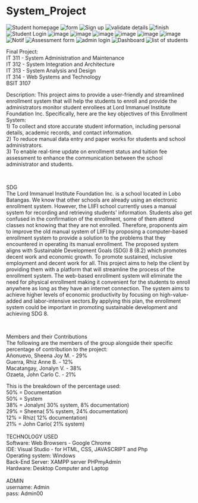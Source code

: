 # System_Project

![Student homepage](https://github.com/ozaetajc/System_Project/assets/118589441/7fc58919-5fd9-47dd-9327-dbe4d8e32257)
![form](https://github.com/ozaetajc/System_Project/assets/118589441/641560f4-4adb-4824-b5e5-16b152b6aed5)
![Sign up](https://github.com/ozaetajc/System_Project/assets/118589441/1bf95107-e9cb-42c9-a3ba-54641cb62c29)
![validate details](https://github.com/ozaetajc/System_Project/assets/118589441/8947d323-66e4-43da-aa73-92e779c126b1)
![finish](https://github.com/ozaetajc/System_Project/assets/118589441/98a1489b-b431-480f-9aad-400751fd2775)
![Student Login](https://github.com/ozaetajc/System_Project/assets/118589441/13f771f3-de9d-4f31-b7da-a2d582cff42c)
![image](https://github.com/ozaetajc/System_Project/assets/118589441/3090306d-7423-4005-9379-332b7dd86d65)
![image](https://github.com/ozaetajc/System_Project/assets/118589441/83dfbcc8-6906-4eb9-8f80-293d0147a1b6)
![image](https://github.com/ozaetajc/System_Project/assets/118589441/091a88b9-473c-4ab4-85b4-7fe043c2b487)
![image](https://github.com/ozaetajc/System_Project/assets/118589441/a2335c63-5e02-430f-a560-b920c177ef63)
![image](https://github.com/ozaetajc/System_Project/assets/118589441/11ba192e-5967-4c29-acf2-602f4321c3fe)
![image](https://github.com/ozaetajc/System_Project/assets/118589441/7577bc71-f78c-44e4-b415-0fb0ed751a01)
![Notif](https://github.com/ozaetajc/System_Project/assets/118589441/4911b72e-9d1f-42c2-a900-a9003aa1373e)
![Assessment form](https://github.com/ozaetajc/System_Project/assets/118589441/3349a254-4462-4209-a249-5db62e2cabe3)
![admin login](https://github.com/ozaetajc/System_Project/assets/118589441/f7edef1e-3156-4438-9ddd-1cf56e035d2f)
![Dashboard](https://github.com/ozaetajc/System_Project/assets/118589441/f5c24f7b-9cf0-4957-a151-7ac5d178bae1)
![list of students](https://github.com/ozaetajc/System_Project/assets/118589441/76d5cec5-e028-4ec4-a8db-b6a1623a5831)

Final Project: <br>
IT 311 - System Administration and Maintenance <br>
IT 312 - System Integration and Architecture <br>
IT 313 - System Analysis and Design<br>
IT 314 - Web Systems and Technology <br>
BSIT 3107
<br>

Description: 
     This project aims to provide a user-friendly and streamlined enrollment system that will help the students to enroll and provide the administrators monitor student enrollees at Lord Immanuel Institute Foundation Inc. Specifically, here are the key objectives of this Enrollment System: <br>
     1) To collect and store accurate student information, including personal details, academic records, and contact information. <br>
     2) To reduce manual data entry and paper works for students and school administrators. <br>
     3) To enable real-time update on enrollment status and tuition fee assessment to enhance the communication between the school administrator and students.

<br>

SDG 
<br>
The Lord Immanuel Institute Foundation Inc. is a school located in Lobo Batangas. We know that other schools are already using an electronic enrollment system. However, the LIIFI school currently uses a manual system for recording and retrieving students' information. Students also get confused in the confirmation of the enrollment, some of them attend classes not knowing that they are not enrolled. Therefore, proponents aim to improve the old manual system of LIIFI by proposing a computer-based enrollment system to provide a solution to the problems that they encountered in operating its manual enrollment. The proposed system aligns with Sustainable Development Goals (SDG) 8 (8.2) which promotes decent work and economic growth. To promote sustained, inclusive employment and decent work for all. This project aims to help the client by providing them with a platform that will streamline the process of the enrollment system. The web-based enrollment system will eliminate the need for physical enrollment making it convenient for the students to enroll anywhere as long as they have an internet connection. The system aims to achieve higher levels of economic productivity by focusing on high-value-added and labor-intensive sectors.By applying this plan, the enrollment system could be important in promoting sustainable development and achieving SDG 8. 

<br> 

Members and their Contributions
<br>
The following are the members of the group alongside their specific percentage of contribution to the project: 
<br>
Añonuevo, Sheena Joy M. - 29% <br>
Guerra, Rhiz Anne B. - 12%  <br>
Macatangay, Jonalyn V. - 38% <br>
Ozaeta, John Carlo C. - 21%  <br>

This is the breakdown of the percentage used: <br>
50% = Documentation <br>
50% = System
<br>
38% = Jonalyn( 30% system, 8% documentation)<br>
29% = Sheena( 5% system, 24% documentation)<br>
12% = Rhiz( 12% documentation)<br>
21% = John Carlo( 21% system)<br>
<br>
TECHNOLOGY USED<br>
Software: Web Browsers - Google Chrome <br>
IDE: Visual Studio - for HTML, CSS, JAVASCRIPT and Php<br>
Operating system: Windows<br>
Back-End Server: XAMPP server PHPmyAdmin<br>
Hardware: Desktop Computer and Laptop<br>
<br>
ADMIN <br>
username: Admin<br>
pass: Admin00

